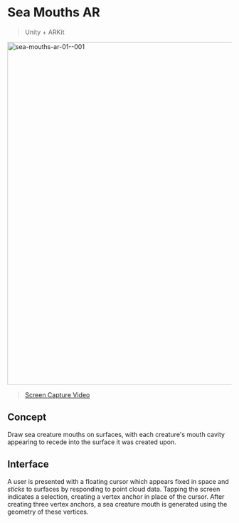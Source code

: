 # Sea Mouths AR

> Unity + ARKit


<img src="https://farm1.staticflickr.com/790/26185752997_0a088d02cb_b.jpg" width="741" height="772" alt="sea-mouths-ar-01--001" />

> [Screen Capture Video](https://www.flickr.com/photos/jpweeks/41015181742/)


## Concept

Draw sea creature mouths on surfaces, with each creature's mouth cavity appearing
to recede into the surface it was created upon.


## Interface

A user is presented with a floating cursor which appears fixed in space and
_sticks_ to surfaces by responding to point cloud data. Tapping the screen indicates
a selection, creating a vertex anchor in place of the cursor. After creating three
vertex anchors, a sea creature mouth is generated using the geometry of these vertices.

